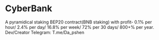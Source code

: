 # CyberBank
A pyramidical staking BEP20 contract(BNB staking) with profit- 0.1% per hour/ 2.4% per day/ 16.8% per week/ 72% per 30 days/ 800+% per year. Dev/Creator Telegram: T.me/Da_pshen
